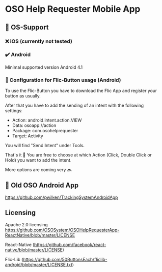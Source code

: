 # OSO Help Requester Mobile App
## :iphone: OS-Support
### ❌ iOS (currently not tested)

### ✔️ Android
Minimal supported version Android 4.1

### 🔵 Configuration for Flic-Button usage (Android)
To use the Flic-Button you have to download the Flic App and register your button as usually.

After that you have to add the sending of an intent with the following settings:
* Action: android.intent.action.VIEW
* Data: osoapp://action
* Package: com.osohelprequester
* Target: Activity

You will find "Send Intent" under Tools.

That´s it 🙏
You are free to choose at which Action (Click, Double Click or Hold) you want to add the intent.

More options are coming very 🔜

## :older_man: Old OSO Android App
https://github.com/pwilken/TrackingSystemAndroidApp

## Licensing
Apache 2.0 licensing https://github.com/OSOSystem/OSOHelpRequesterApp-ReactNative/blob/master/LICENSE

React-Native (https://github.com/facebook/react-native/blob/master/LICENSE)

Flic-Lib (https://github.com/50ButtonsEach/fliclib-android/blob/master/LICENSE.txt)


